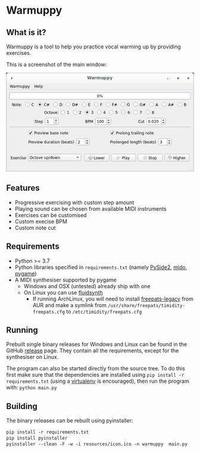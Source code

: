 # Warmuppy

## What is it?

Warmuppy is a tool to help you practice vocal warming up by providing exercises.

This is a screenshot of the main window:

![alt text](https://github.com/xstasi/warmuppy/blob/master/resources/screenshot.png?raw=true)

## Features

* Progressive exercising with custom step amount
* Playing sound can be chosen from available MIDI instruments
* Exercises can be customised
* Custom execise BPM
* Custom note cut

## Requirements

* Python >= 3.7
* Python libraries specified in `requirements.txt` (namely [PySide2](https://pypi.org/project/PySide2/), [mido](https://pypi.org/project/mido/), [pygame](https://www.pygame.org/))
* A MIDI synthesiser supported by pygame
  * Windows and OSX (untested) already ship with one
  * On Linux you can use [fluidsynth](https://www.fluidsynth.org)
    * If running ArchLinux, you will need to install [freepats-legacy](https://aur.archlinux.org/packages/freepats-legacy/) from AUR and make a symlink from `/usr/share/freepats/timidity-freepats.cfg` to `/etc/timidity/freepats.cfg`


## Running

Prebuilt single binary releases for Windows and Linux can be found in the GitHub [release](https://github.com/xstasi/warmuppy/releases) page. They contain all the requirements, except for the synthesiser on Linux.

The program can also be started directly from the source tree. To do this first make sure that the dependencies are installed using `pip install -r requirements.txt` (using a [virtualenv](https://docs.python.org/3/tutorial/venv.html) is encouraged), then run the program with: `python main.py`

## Building

The binary releases can be rebuilt using pyinstaller:

```
pip install -r requirements.txt
pip install pyinstaller
pyinstaller --clean -F -w -i resources/icon.ico -n warmuppy  main.py
```

